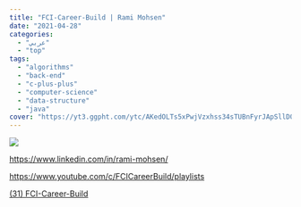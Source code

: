 ```yaml
---
title: "FCI-Career-Build | Rami Mohsen"
date: "2021-04-28"
categories:
  - "عربي"
  - "top"
tags:
  - "algorithms"
  - "back-end"
  - "c-plus-plus"
  - "computer-science"
  - "data-structure"
  - "java"
cover: "https://yt3.ggpht.com/ytc/AKedOLTs5xPwjVzxhss34sTUBnFyrJApSllD0pa3oQaOhw=s88-c-k-c0x00ffffff-no-rj"
---
```


![](https://yt3.ggpht.com/ytc/AAUvwngBvTsjgmCA8dXWbtQX5LXhuZSmXmzlA0VcV6_OUQ=s176-c-k-c0x00ffffff-no-rj)

https://www.linkedin.com/in/rami-mohsen/

https://www.youtube.com/c/FCICareerBuild/playlists

[(31) FCI-Career-Build ](https://www.youtube.com/c/FCICareerBuild/playlists)
